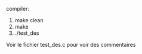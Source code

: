  compiler:
1) make clean 
2) make
3) ./test_des

Voir le fichier test_des.c pour voir des commentaires
